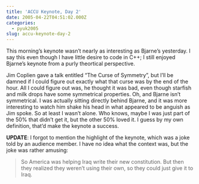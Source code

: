 ```yaml
---
title: 'ACCU Keynote, Day 2'
date: 2005-04-22T04:51:02.000Z
categories:
  - pyuk2005
slug: accu-keynote-day-2
---
```

This morning’s keynote wasn’t nearly as interesting as Bjarne’s yesterday. I say this even though I have little desire to code in C++; I still enjoyed Bjarne’s keynote from a purly theortical perspective.

Jim Coplien gave a talk entitled “The Curse of Symmetry”, but I’ll be damned if I could figure out exactly what that curse was by the end of the hour. All I could figure out was, he thought it was bad, even though starfish and milk drops have some symmetrical properties. Oh, and Bjarne isn’t symmetrical. I was actually sitting directly behind Bjarne, and it was more interesting to watch him shake his head in what appeared to be anguish as Jim spoke. So at least I wasn’t alone. Who knows, maybe I was just part of the 50% that didn’t get it, but the other 50% loved it. I guess by my own definition, that’d make the keynote a success.

**<span class="caps">UPDATE</span>**: I forgot to mention the highlight of the keynote, which was a joke told by an audience member. I have no idea what the context was, but the joke was rather amusing:

> So America was helping Iraq write their new constitution. But then they realized they weren’t using their own, so they could just give it to Iraq.
